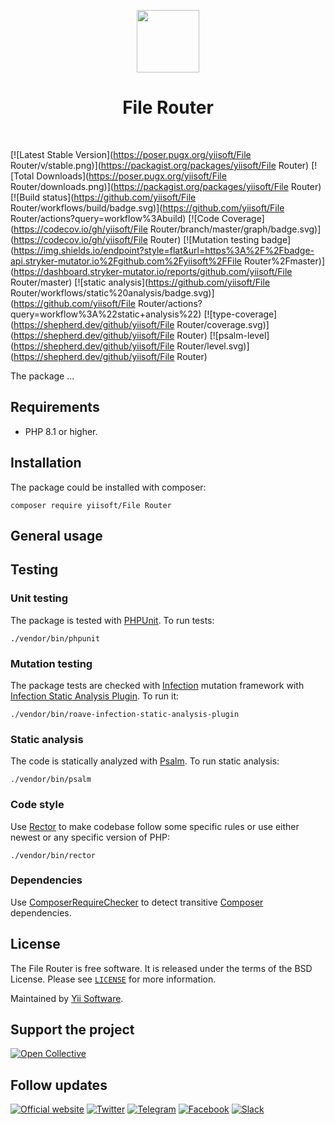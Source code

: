 <p align="center">
    <a href="https://github.com/yiisoft" target="_blank">
        <img src="https://yiisoft.github.io/docs/images/yii_logo.svg" height="100px">
    </a>
    <h1 align="center">File Router</h1>
    <br>
</p>

[![Latest Stable Version](https://poser.pugx.org/yiisoft/File Router/v/stable.png)](https://packagist.org/packages/yiisoft/File Router)
[![Total Downloads](https://poser.pugx.org/yiisoft/File Router/downloads.png)](https://packagist.org/packages/yiisoft/File Router)
[![Build status](https://github.com/yiisoft/File Router/workflows/build/badge.svg)](https://github.com/yiisoft/File Router/actions?query=workflow%3Abuild)
[![Code Coverage](https://codecov.io/gh/yiisoft/File Router/branch/master/graph/badge.svg)](https://codecov.io/gh/yiisoft/File Router)
[![Mutation testing badge](https://img.shields.io/endpoint?style=flat&url=https%3A%2F%2Fbadge-api.stryker-mutator.io%2Fgithub.com%2Fyiisoft%2FFile Router%2Fmaster)](https://dashboard.stryker-mutator.io/reports/github.com/yiisoft/File Router/master)
[![static analysis](https://github.com/yiisoft/File Router/workflows/static%20analysis/badge.svg)](https://github.com/yiisoft/File Router/actions?query=workflow%3A%22static+analysis%22)
[![type-coverage](https://shepherd.dev/github/yiisoft/File Router/coverage.svg)](https://shepherd.dev/github/yiisoft/File Router)
[![psalm-level](https://shepherd.dev/github/yiisoft/File Router/level.svg)](https://shepherd.dev/github/yiisoft/File Router)

The package ...

## Requirements

- PHP 8.1 or higher.

## Installation

The package could be installed with composer:

```shell
composer require yiisoft/File Router
```

## General usage

## Testing

### Unit testing

The package is tested with [PHPUnit](https://phpunit.de/). To run tests:

```shell
./vendor/bin/phpunit
```

### Mutation testing

The package tests are checked with [Infection](https://infection.github.io/) mutation framework with
[Infection Static Analysis Plugin](https://github.com/Roave/infection-static-analysis-plugin). To run it:

```shell
./vendor/bin/roave-infection-static-analysis-plugin
```

### Static analysis

The code is statically analyzed with [Psalm](https://psalm.dev/). To run static analysis:

```shell
./vendor/bin/psalm
```

### Code style

Use [Rector](https://github.com/rectorphp/rector) to make codebase follow some specific rules or 
use either newest or any specific version of PHP: 

```shell
./vendor/bin/rector
```

### Dependencies

Use [ComposerRequireChecker](https://github.com/maglnet/ComposerRequireChecker) to detect transitive 
[Composer](https://getcomposer.org/) dependencies.

## License

The File Router is free software. It is released under the terms of the BSD License.
Please see [`LICENSE`](./LICENSE.md) for more information.

Maintained by [Yii Software](https://www.yiiframework.com/).

## Support the project

[![Open Collective](https://img.shields.io/badge/Open%20Collective-sponsor-7eadf1?logo=open%20collective&logoColor=7eadf1&labelColor=555555)](https://opencollective.com/yiisoft)

## Follow updates

[![Official website](https://img.shields.io/badge/Powered_by-Yii_Framework-green.svg?style=flat)](https://www.yiiframework.com/)
[![Twitter](https://img.shields.io/badge/twitter-follow-1DA1F2?logo=twitter&logoColor=1DA1F2&labelColor=555555?style=flat)](https://twitter.com/yiiframework)
[![Telegram](https://img.shields.io/badge/telegram-join-1DA1F2?style=flat&logo=telegram)](https://t.me/yii3en)
[![Facebook](https://img.shields.io/badge/facebook-join-1DA1F2?style=flat&logo=facebook&logoColor=ffffff)](https://www.facebook.com/groups/yiitalk)
[![Slack](https://img.shields.io/badge/slack-join-1DA1F2?style=flat&logo=slack)](https://yiiframework.com/go/slack)
